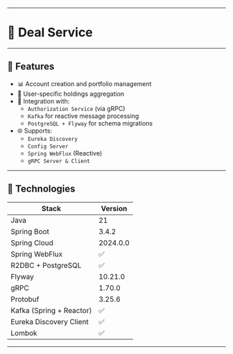 
---

# 💼 Deal Service

---

## 🚀 Features

- 📊 Account creation and portfolio management
- 🧠 User-specific holdings aggregation
- 🔄 Integration with:
    - `Authorization Service` (via gRPC)
    - `Kafka` for reactive message processing
    - `PostgreSQL + Flyway` for schema migrations
- 🌐 Supports:
    - `Eureka Discovery`
    - `Config Server`
    - `Spring WebFlux` (Reactive)
    - `gRPC Server & Client`

---

## 🧱 Technologies

| Stack                      | Version   |
|----------------------------|-----------|
| Java                       | 21        |
| Spring Boot                | 3.4.2     |
| Spring Cloud               | 2024.0.0  |
| Spring WebFlux             | ✅        |
| R2DBC + PostgreSQL         | ✅        |
| Flyway                     | 10.21.0   |
| gRPC                       | 1.70.0    |
| Protobuf                   | 3.25.6    |
| Kafka (Spring + Reactor)   | ✅        |
| Eureka Discovery Client    | ✅        |
| Lombok                     | ✅        |

--- 

